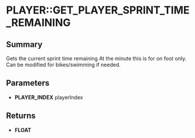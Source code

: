 # PLAYER::GET_PLAYER_SPRINT_TIME_REMAINING

## Summary
Gets the current sprint time remaining
At the minute this is for on foot only.  Can be modified for bikes/swimming if needed.

## Parameters
* **PLAYER_INDEX** playerIndex

## Returns
* **FLOAT**